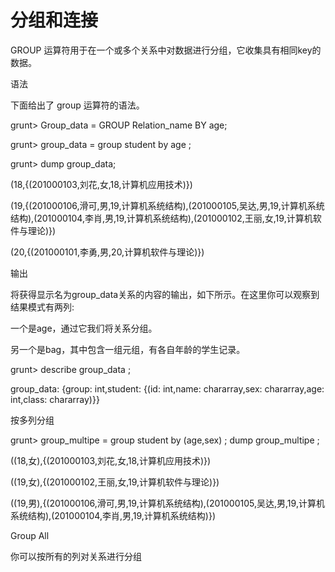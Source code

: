 # 分组和连接

GROUP 运算符用于在一个或多个关系中对数据进行分组，它收集具有相同key的数据。

语法

下面给出了 group 运算符的语法。

grunt&gt; Group\_data = GROUP Relation\_name BY age;

grunt&gt;   group\_data = group student by age ;

grunt&gt; dump group\_data;

\(18,{\(201000103,刘花,女,18,计算机应用技术\)}\)

\(19,{\(201000106,滑可,男,19,计算机系统结构\),\(201000105,吴达,男,19,计算机系统结构\),\(201000104,李肖,男,19,计算机系统结构\),\(201000102,王丽,女,19,计算机软件与理论\)}\)

\(20,{\(201000101,李勇,男,20,计算机软件与理论\)}\)

输出

将获得显示名为group\_data关系的内容的输出，如下所示。在这里你可以观察到结果模式有两列:

一个是age，通过它我们将关系分组。

另一个是bag，其中包含一组元组，有各自年龄的学生记录。

grunt&gt;  describe group\_data ;

group\_data: {group: int,student: {\(id: int,name: chararray,sex: chararray,age: int,class: chararray\)}}

按多列分组

grunt&gt; group\_multipe = group student by \(age,sex\) ; dump group\_multipe ;

\(\(18,女\),{\(201000103,刘花,女,18,计算机应用技术\)}\)

\(\(19,女\),{\(201000102,王丽,女,19,计算机软件与理论\)}\)

\(\(19,男\),{\(201000106,滑可,男,19,计算机系统结构\),\(201000105,吴达,男,19,计算机系统结构\),\(201000104,李肖,男,19,计算机系统结构\)}\)

Group All



你可以按所有的列对关系进行分组


